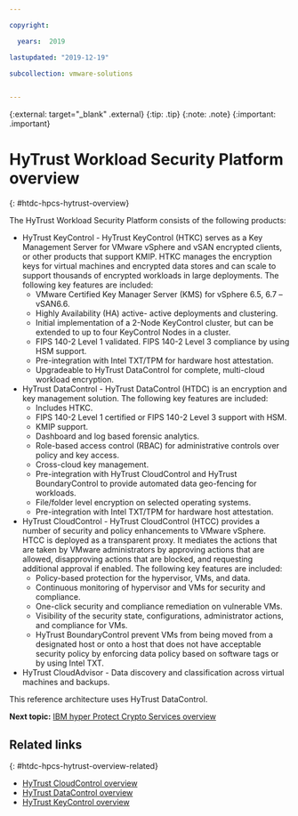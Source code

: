 ```yaml
---

copyright:

  years:  2019

lastupdated: "2019-12-19"

subcollection: vmware-solutions


---
```


{:external: target="_blank" .external}
{:tip: .tip}
{:note: .note}
{:important: .important}

# HyTrust Workload Security Platform overview
{: #htdc-hpcs-hytrust-overview}

The HyTrust Workload Security Platform consists of the following products:

* HyTrust KeyControl - HyTrust KeyControl (HTKC) serves as a Key Management Server for VMware vSphere and vSAN encrypted clients, or other products that support KMIP. HTKC manages the encryption keys for virtual machines and encrypted data stores and can scale to support thousands of encrypted workloads in large deployments. The following key features are included:
    * VMware Certified Key Manager Server (KMS) for vSphere 6.5, 6.7 – vSAN6.6.
    * Highly Availability (HA) active- active deployments and clustering.
    * Initial implementation of a 2-Node KeyControl cluster, but can be extended to up to four KeyControl Nodes in a cluster.
    * FIPS 140-2 Level 1 validated. FIPS 140-2 Level 3 compliance by using HSM support.
    * Pre-integration with Intel TXT/TPM for hardware host attestation.
    * Upgradeable to HyTrust DataControl for complete, multi-cloud workload encryption.
* HyTrust DataControl - HyTrust DataControl (HTDC) is an encryption and key management solution. The following key features are included:
    * Includes HTKC.
    * FIPS 140-2 Level 1 certified or FIPS 140-2 Level 3 support with HSM.
    * KMIP support.
    * Dashboard and log based forensic analytics.
    * Role-based access control (RBAC) for administrative controls over policy and key access.
    * Cross-cloud key management.
    * Pre-integration with HyTrust CloudControl and HyTrust BoundaryControl to provide automated data geo-fencing for workloads.
    * File/folder level encryption on selected operating systems.
    * Pre-integration with Intel TXT/TPM for hardware host attestation.
* HyTrust CloudControl - HyTrust CloudControl (HTCC) provides a number of security and policy enhancements to VMware vSphere.​ HTCC is deployed as a transparent proxy. It mediates the actions that are taken by VMware administrators by approving actions that are allowed, disapproving actions that are blocked, and requesting additional approval if enabled. The following key features are included:
    * Policy-based protection for the hypervisor, VMs, and data.
    * Continuous monitoring of hypervisor and VMs for security and compliance.
    * One-click security and compliance remediation on vulnerable VMs.
    * Visibility of the security state, configurations, administrator actions, and compliance for VMs.
    * HyTrust BoundaryControl prevent VMs from being moved from a designated host or onto a host that does not have acceptable security policy by enforcing data policy based on software tags or by using Intel TXT.
* HyTrust CloudAdvisor - Data discovery and classification across virtual machines and backups.

This reference architecture uses HyTrust DataControl.

**Next topic:** [IBM hyper Protect Crypto Services overview](/docs/services/vmwaresolutions?topic=vmware-solutions-htdc-hpcs-hpcs-overview)

## Related links
{: #htdc-hpcs-hytrust-overview-related}

* [HyTrust CloudControl overview](/docs/services/vmwaresolutions?topic=vmware-solutions-htcc_considerations)
* [HyTrust DataControl overview](/docs/services/vmwaresolutions?topic=vmware-solutions-htdc_considerations)
* [HyTrust KeyControl overview](/docs/services/vmwaresolutions?topic=vmware-solutions-htkc_considerations)
